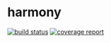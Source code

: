 # harmony

[![build status](https://gitlab.com/Code0987/harmony/badges/develop/build.svg)](https://gitlab.com/Code0987/harmony/commits/develop)
[![coverage report](https://gitlab.com/Code0987/harmony/badges/develop/coverage.svg)](https://gitlab.com/Code0987/harmony/commits/develop)
